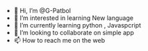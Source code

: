 - 👋 Hi, I’m @G-Patbol
- 👀 I’m interested in learning New language
- 🌱 I’m currently learning python , Javaspcript 
- 💞️ I’m looking to collaborate on simple app
- 📫 How to reach me on the web 

<!---
G-Patbol/G-Patbol is a ✨ special ✨ repository because its `README.md` (this file) appears on your GitHub profile.
You can click the Preview link to take a look at your changes.
--->
